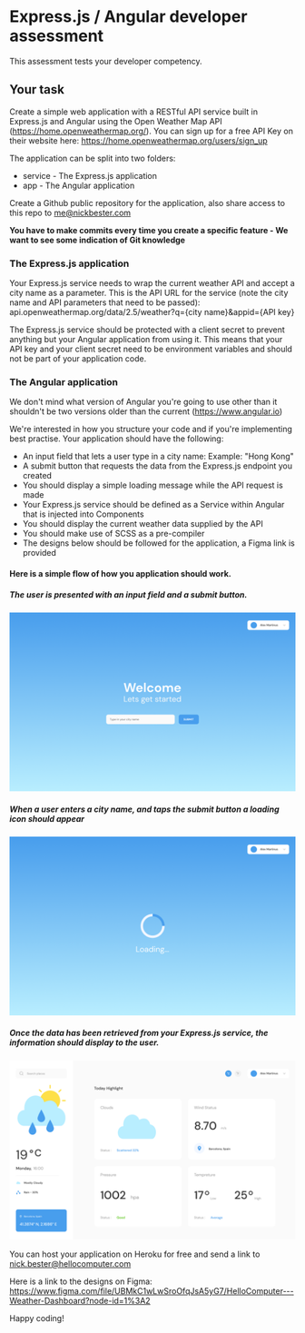 # Express.js / Angular developer assessment
This assessment tests your developer competency. 

## Your task
Create a simple web application with a RESTful API service built in Express.js and Angular using the Open Weather Map API (https://home.openweathermap.org/). You can sign up for a free API Key on their website here: https://home.openweathermap.org/users/sign_up

The application can be split into two folders:
* service - The Express.js application
* app - The Angular application

Create a Github public repository for the application, also share access to this repo to me@nickbester.com

**You have to make commits every time you create a specific feature - We want to see some indication of Git knowledge**

### The Express.js application
Your Express.js service needs to wrap the current weather API and accept a city name as a parameter. This is the API URL for the service (note the city name and API parameters that need to be passed):
api.openweathermap.org/data/2.5/weather?q={city name}&appid={API key}

The Express.js service should be protected with a client secret to prevent anything but your Angular application from using it. This means that your API key and your client secret need to be environment variables and should not be part of your application code.

### The Angular application
We don't mind what version of Angular you're going to use other than it shouldn't be two versions older than the current (https://www.angular.io)

We're interested in how you structure your code and if you're implementing best practise. Your application should have the following:
* An input field that lets a user type in a city name: Example: "Hong Kong"
* A submit button that requests the data from the Express.js endpoint you created
* You should display a simple loading message while the API request is made
* Your Express.js service should be defined as a Service within Angular that is injected into Components
* You should display the current weather data supplied by the API
* You should make use of SCSS as a pre-compiler 
* The designs below should be followed for the application, a Figma link is provided

#### Here is a simple flow of how you application should work. 
##### The user is presented with an input field and a submit button.
![](step1.png)

##### When a user enters a city name, and taps the submit button a loading icon should appear
![](step2.png)

##### Once the data has been retrieved from your Express.js service, the information should display to the user.
![](step3.png)

You can host your application on Heroku for free and send a link to nick.bester@hellocomputer.com

Here is a link to the designs on Figma:
https://www.figma.com/file/UBMkC1wLwSroOfqJsA5yG7/HelloComputer---Weather-Dashboard?node-id=1%3A2

Happy coding!
